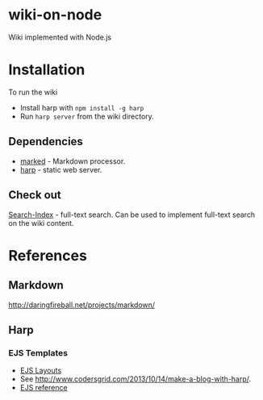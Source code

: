 wiki-on-node
============

Wiki implemented with Node.js

# Installation

To run the wiki

- Install harp with ```npm install -g harp```
- Run ```harp server``` from the wiki directory.

## Dependencies

- [marked](https://github.com/chjj/marked) - Markdown processor.
- [harp](http://harpjs.com/) - static web server.

## Check out

[Search-Index](https://github.com/fergiemcdowall/search-index) - full-text search. Can be used to implement full-text search on the wiki content.

# References

## Markdown

http://daringfireball.net/projects/markdown/

## Harp

### EJS Templates

- [EJS Layouts](http://harpjs.com/docs/development/layout)
- See http://www.codersgrid.com/2013/10/14/make-a-blog-with-harp/.
- [EJS reference](http://embeddedjs.com/)